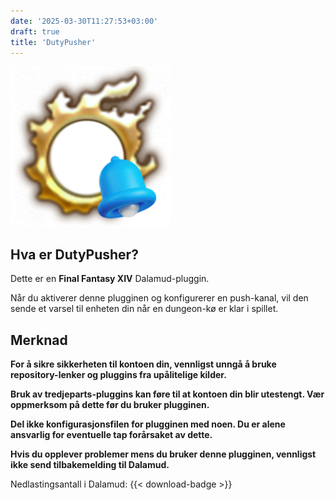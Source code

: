 ```yaml
---
date: '2025-03-30T11:27:53+03:00'
draft: true
title: 'DutyPusher'
---
```


![Logo](https://github.com/MorCherlf/FFXIVDutyPusher/blob/master/Resources/img/icon.png?raw=true)

## Hva er DutyPusher?

Dette er en **Final Fantasy XIV** Dalamud-pluggin.

Når du aktiverer denne plugginen og konfigurerer en push-kanal, vil den sende et varsel til enheten din når en dungeon-kø er klar i spillet.

## Merknad

**For å sikre sikkerheten til kontoen din, vennligst unngå å bruke repository-lenker og pluggins fra upålitelige kilder.**

**Bruk av tredjeparts-pluggins kan føre til at kontoen din blir utestengt. Vær oppmerksom på dette før du bruker plugginen.**

**Del ikke konfigurasjonsfilen for plugginen med noen. Du er alene ansvarlig for eventuelle tap forårsaket av dette.**

**Hvis du opplever problemer mens du bruker denne plugginen, vennligst ikke send tilbakemelding til Dalamud.**

Nedlastingsantall i Dalamud: {{< download-badge >}}